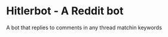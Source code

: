 Hitlerbot - A Reddit bot
========================

A bot that replies to comments in any thread matchin keywords
